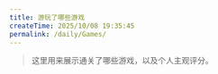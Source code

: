 ```yaml
---
title: 游玩了哪些游戏
createTime: 2025/10/08 19:35:45
permalink: /daily/Games/
---
```


> 这里用来展示通关了哪些游戏，以及个人主观评分。